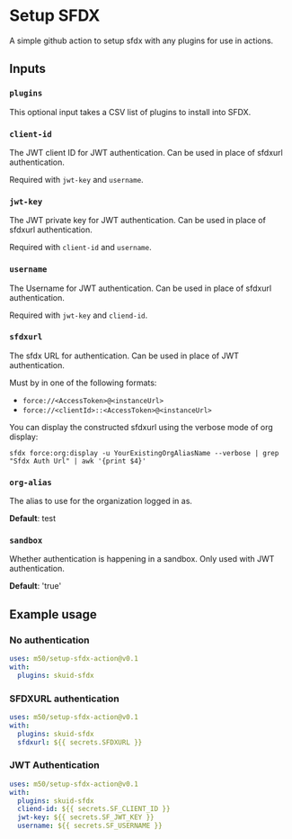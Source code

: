 # Setup SFDX

A simple github action to setup sfdx with any plugins for use in actions.

## Inputs

### `plugins`

This optional input takes a CSV list of plugins to install into SFDX.

### `client-id`

The JWT client ID for JWT authentication. Can be used in place of sfdxurl authentication.

Required with `jwt-key` and `username`.
### `jwt-key`

The JWT private key for JWT authentication. Can be used in place of sfdxurl authentication.

Required with `client-id` and `username`.

### `username`

The Username for JWT authentication. Can be used in place of sfdxurl authentication.

Required with `jwt-key` and `cliend-id`.

### `sfdxurl`

The sfdx URL for authentication. Can be used in place of JWT authentication.

Must by in one of the following formats:
- `force://<AccessToken>@<instanceUrl>`
- `force://<clientId>::<AccessToken>@<instanceUrl>`

You can display the constructed sfdxurl using the verbose mode of org display:
```
sfdx force:org:display -u YourExistingOrgAliasName --verbose | grep "Sfdx Auth Url" | awk '{print $4}'
```

### `org-alias`

The alias to use for the organization logged in as.

**Default**: test
### `sandbox`

Whether authentication is happening in a sandbox. Only used with JWT authentication.

**Default**: 'true'

## Example usage

### No authentication

```yaml
uses: m50/setup-sfdx-action@v0.1
with:
  plugins: skuid-sfdx
```

### SFDXURL authentication

```yaml
uses: m50/setup-sfdx-action@v0.1
with:
  plugins: skuid-sfdx
  sfdxurl: ${{ secrets.SFDXURL }}
```

### JWT Authentication

```yaml
uses: m50/setup-sfdx-action@v0.1
with:
  plugins: skuid-sfdx
  cliend-id: ${{ secrets.SF_CLIENT_ID }}
  jwt-key: ${{ secrets.SF_JWT_KEY }}
  username: ${{ secrets.SF_USERNAME }}
```

